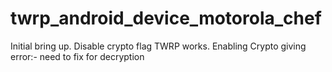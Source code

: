 # twrp_android_device_motorola_chef
Initial bring up.
Disable crypto flag TWRP works.
Enabling Crypto giving error:- need to fix for decryption
